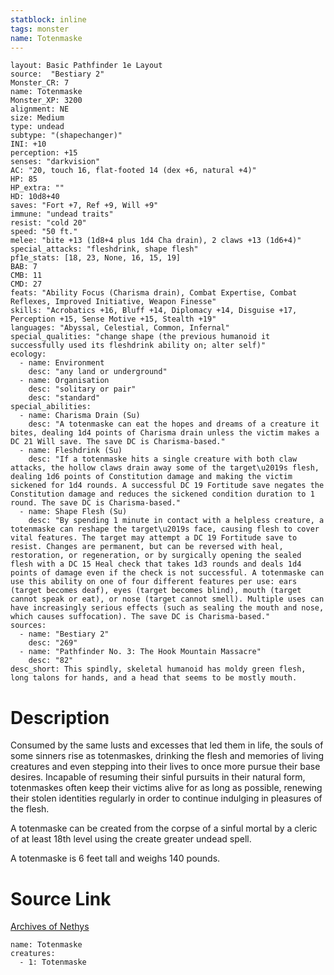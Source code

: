```yaml
---
statblock: inline
tags: monster
name: Totenmaske
---
```

```statblock
layout: Basic Pathfinder 1e Layout
source:  "Bestiary 2"
Monster_CR: 7
name: Totenmaske
Monster_XP: 3200
alignment: NE
size: Medium
type: undead
subtype: "(shapechanger)"
INI: +10
perception: +15
senses: "darkvision"
AC: "20, touch 16, flat-footed 14 (dex +6, natural +4)"
HP: 85
HP_extra: ""
HD: 10d8+40
saves: "Fort +7, Ref +9, Will +9"
immune: "undead traits"
resist: "cold 20"
speed: "50 ft."
melee: "bite +13 (1d8+4 plus 1d4 Cha drain), 2 claws +13 (1d6+4)"
special_attacks: "fleshdrink, shape flesh"
pf1e_stats: [18, 23, None, 16, 15, 19]
BAB: 7
CMB: 11
CMD: 27
feats: "Ability Focus (Charisma drain), Combat Expertise, Combat Reflexes, Improved Initiative, Weapon Finesse"
skills: "Acrobatics +16, Bluff +14, Diplomacy +14, Disguise +17, Perception +15, Sense Motive +15, Stealth +19"
languages: "Abyssal, Celestial, Common, Infernal"
special_qualities: "change shape (the previous humanoid it successfully used its fleshdrink ability on; alter self)"
ecology:
  - name: Environment
    desc: "any land or underground"
  - name: Organisation
    desc: "solitary or pair"
    desc: "standard"
special_abilities:
  - name: Charisma Drain (Su)
    desc: "A totenmaske can eat the hopes and dreams of a creature it bites, dealing 1d4 points of Charisma drain unless the victim makes a DC 21 Will save. The save DC is Charisma-based."
  - name: Fleshdrink (Su)
    desc: "If a totenmaske hits a single creature with both claw attacks, the hollow claws drain away some of the target\u2019s flesh, dealing 1d6 points of Constitution damage and making the victim sickened for 1d4 rounds. A successful DC 19 Fortitude save negates the Constitution damage and reduces the sickened condition duration to 1 round. The save DC is Charisma-based."
  - name: Shape Flesh (Su)
    desc: "By spending 1 minute in contact with a helpless creature, a totenmaske can reshape the target\u2019s face, causing flesh to cover vital features. The target may attempt a DC 19 Fortitude save to resist. Changes are permanent, but can be reversed with heal, restoration, or regeneration, or by surgically opening the sealed flesh with a DC 15 Heal check that takes 1d3 rounds and deals 1d4 points of damage even if the check is not successful. A totenmaske can use this ability on one of four different features per use: ears (target becomes deaf), eyes (target becomes blind), mouth (target cannot speak or eat), or nose (target cannot smell). Multiple uses can have increasingly serious effects (such as sealing the mouth and nose, which causes suffocation). The save DC is Charisma-based."
sources:
  - name: "Bestiary 2"
    desc: "269"
  - name: "Pathfinder No. 3: The Hook Mountain Massacre"
    desc: "82"
desc_short: This spindly, skeletal humanoid has moldy green flesh, long talons for hands, and a head that seems to be mostly mouth.
```
# Description
Consumed by the same lusts and excesses that led them in life, the souls of some sinners rise as totenmaskes, drinking the flesh and memories of living creatures and even stepping into their lives to once more pursue their base desires. Incapable of resuming their sinful pursuits in their natural form, totenmaskes often keep their victims alive for as long as possible, renewing their stolen identities regularly in order to continue indulging in pleasures of the flesh.

A totenmaske can be created from the corpse of a sinful mortal by a cleric of at least 18th level using the create greater undead spell.

A totenmaske is 6 feet tall and weighs 140 pounds.
# Source Link
[Archives of Nethys](https://aonprd.com/MonsterDisplay.aspx?ItemName=Totenmaske)
```encounter-table
name: Totenmaske
creatures:
  - 1: Totenmaske
```
